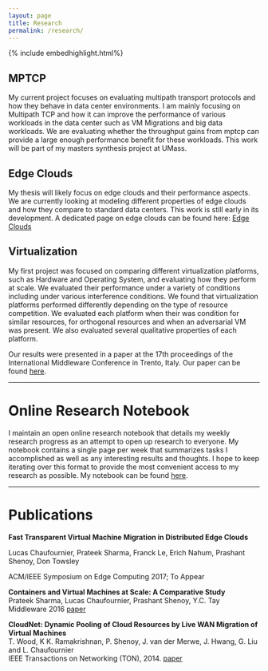 ```yaml
---
layout: page
title: Research
permalink: /research/
---
```


{% include embedhighlight.html%}

## MPTCP
My current project focuses on evaluating multipath transport protocols and how they behave in data center environments. I am mainly focusing on Multipath TCP and how it can improve the performance of various workloads in the data center such as VM Migrations and big data workloads. We are evaluating whether the throughput gains from mptcp can provide a large enough performance benefit for these workloads. This work will be part of my masters synthesis project at UMass. 

## Edge Clouds
My thesis will likely focus on edge clouds and their performance aspects. We are currently looking at modeling different properties of edge clouds and how they compare to standard data centers. This work is still early in its development. A dedicated page on edge clouds can be found here: [Edge Clouds](/research/edgeclouds/)

## Virtualization

My first project was focused on comparing different virtualization platforms, such as Hardware and Operating System, and evaluating how they perform at scale. We evaluated their performance under a variety of conditions including under various interference conditions. We found that virtualization platforms performed differently depending on the type of resource competition. We evaluated each platform when their was condition for similar resources, for orthogonal resources and when an adversarial VM was present. We also evaluated several qualitative properties of each platform. 

Our results were presented in a paper at the 17th proceedings of the International Middleware Conference in Trento, Italy. Our paper can be found [here](/research/containers-vms).

---

# Online Research Notebook

I maintain an open online research notebook that details my weekly research progress as an attempt to open up research to everyone. My notebook contains a single page per week that summarizes tasks I accomplished as well as any interesting results and thoughts. I hope to keep iterating over this format to provide the most convenient access to my research as possible. My notebook can be found [here](/notebook).


---

# Publications

**Fast Transparent Virtual Machine Migration in Distributed Edge Clouds**

Lucas Chaufournier, Prateek Sharma, Franck Le, Erich Nahum, Prashant Shenoy, Don Towsley

ACM/IEEE Symposium on Edge Computing 2017; To Appear

**Containers and Virtual Machines at Scale: A Comparative Study**  
Prateek Sharma, Lucas Chaufournier, Prashant Shenoy, Y.C. Tay  
Middleware 2016 [paper](/research/containers-vms/)
      
**CloudNet: Dynamic Pooling of Cloud Resources by Live WAN Migration of Virtual Machines**  
T. Wood, K K. Ramakrishnan, P. Shenoy, J. van der Merwe, J. Hwang, G. Liu and L. Chaufournier  
IEEE Transactions on Networking (TON), 2014. [paper](/research/cloudnet)
      
